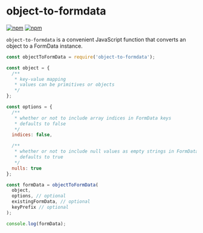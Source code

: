 # object-to-formdata

[![npm](https://img.shields.io/npm/v/object-to-formdata.svg)](https://www.npmjs.com/package/object-to-formdata)
[![npm](https://img.shields.io/npm/dt/object-to-formdata.svg)](https://www.npmjs.com/package/object-to-formdata)

`object-to-formdata` is a convenient JavaScript function that converts an object to a FormData instance.

```js
const objectToFormData = require('object-to-formdata');

const object = {
  /**
   * key-value mapping
   * values can be primitives or objects
   */
};

const options = {
  /**
   * whether or not to include array indices in FormData keys
   * defaults to false
   */
  indices: false,

  /**
   * whether or not to include null values as empty strings in FormData instance
   * defaults to true
   */
  nulls: true
};

const formData = objectToFormData(
  object,
  options, // optional
  existingFormData, // optional
  keyPrefix // optional
);

console.log(formData);
```
